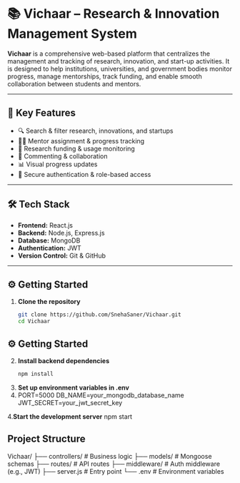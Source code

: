 # 📚 Vichaar – Research & Innovation Management System

**Vichaar** is a comprehensive web-based platform that centralizes the management and tracking of research, innovation, and start-up activities. It is designed to help institutions, universities, and government bodies monitor progress, manage mentorships, track funding, and enable smooth collaboration between students and mentors.

---

## 🚀 Key Features

- 🔍 Search & filter research, innovations, and startups
- 👨‍🏫 Mentor assignment & progress tracking
- 💸 Research funding & usage monitoring
- 💬 Commenting & collaboration
- 📊 Visual progress updates
- 🔐 Secure authentication & role-based access

---

## 🛠️ Tech Stack

- **Frontend:** React.js
- **Backend:** Node.js, Express.js
- **Database:** MongoDB
- **Authentication:** JWT
- **Version Control:** Git & GitHub

---

## ⚙️ Getting Started

1. **Clone the repository**
   ```bash
   git clone https://github.com/SnehaSaner/Vichaar.git
   cd Vichaar
## ⚙️ Getting Started

2. **Install backend dependencies**
   ```bash
   npm install

3. **Set up environment variables in .env**
4. PORT=5000
DB_NAME=your_mongodb_database_name
JWT_SECRET=your_jwt_secret_key

4.**Start the development server**
npm start

##  Project Structure
Vichaar/
├── controllers/        # Business logic
├── models/             # Mongoose schemas
├── routes/             # API routes
├── middleware/         # Auth middleware (e.g., JWT)
├── server.js           # Entry point
└── .env                # Environment variables
